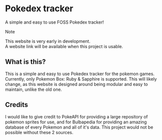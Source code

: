 # Pokedex tracker
A simple and easy to use FOSS Pokedex tracker!

> [!Note]  
> This website is very early in development.  
> A website link will be available when this project is usable.

## What is this?
This is a simple and easy to use Pokedex tracker for the pokemon games. Currently, only Pokemon Box: Ruby & Sapphire is supported. This will likely change, as this website is designed around being modular and easy to maintain, unlike the old one.

## Credits
I would like to give credit to PokeAPI for providing a large repository of pokemon sprites for use, and for Bulbapedia for providing an amazing database of every Pokemon and all of it's data. This project would not be possible without these 2 sources.